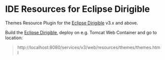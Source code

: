 # IDE Resources for Eclipse Dirigible

Themes Resource Plugin for the [Eclipse Dirigible](https://github.com/eclipse/dirigible) v3.x and above.

Build the [Eclipse Dirigible](https://github.com/eclipse/dirigible), deploy on e.g. Tomcat Web Container and go to location:

> http://localhost:8080/services/v3/web/resources/themes/themes.html
